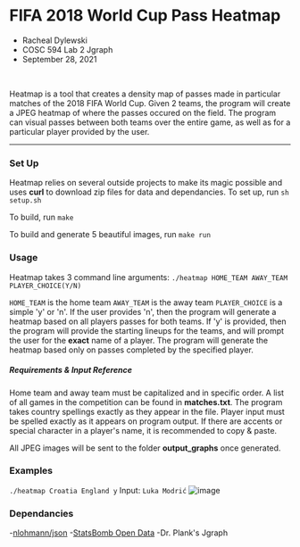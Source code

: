 # FIFA 2018 World Cup Pass Heatmap
- Racheal Dylewski
- COSC 594 Lab 2 Jgraph
- September 28, 2021
<br />

Heatmap is a tool that creates a density map of passes made in particular matches of the 2018 FIFA World Cup. Given 2 teams, the program will create a JPEG heatmap of where the passes occured on the field. The program can visual passes between both teams over the entire game, as well as for a particular player provided by the user.

-----

### Set Up
Heatmap relies on several outside projects to make its magic possible and uses **curl** to download zip files for data and dependancies.
To set up, run
`sh setup.sh`

To build, run
`make`

To build and generate 5 beautiful images, run
`make run`

### Usage
Heatmap takes 3 command line arguments:
`./heatmap HOME_TEAM AWAY_TEAM PLAYER_CHOICE(Y/N)`

`HOME_TEAM` is the home team
`AWAY_TEAM` is the away team 
`PLAYER_CHOICE` is a simple 'y' or 'n'. If the user provides 'n', then the program will generate a heatmap based on all players passes for both teams. If 'y' is provided, then the program will provide the starting lineups for the teams, and will prompt the user for the **exact** name of a player. The program will generate the heatmap based only on passes completed by the specified player.

##### Requirements & Input Reference
Home team and away team must be capitalized and in specific order. A list of all games in the competition can be found in **matches.txt**. The program takes country spellings exactly as they appear in the file. 
Player input must be spelled exactly as it appears on program output. If there are accents or special character in a player's name, it is recommended to copy & paste.

All JPEG images will be sent to the folder **output_graphs** once generated.

### Examples
`./heatmap Croatia England y`
Input: `Luka Modrić`
![image](https://user-images.githubusercontent.com/46689828/134852738-2fbfd307-7d44-4b1a-9cab-3e4035213ca5.png)


### Dependancies
-[nlohmann/json](https://github.com/nlohmann/json)
-[StatsBomb Open Data](https://github.com/statsbomb/open-data)
-Dr. Plank's Jgraph
